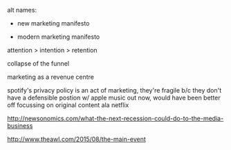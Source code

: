 alt names:

* new marketing manifesto

* modern marketing manifesto

attention > intention > retention

collapse of the funnel

marketing as a revenue centre

spotify's privacy policy is an act of marketing, they're fragile b/c they don't have a defensible postion w/ apple music out now, would have been better off focussing on original content ala netflix

[netflixstudio]:http://finance.yahoo.com/news/netflix-signs-lease-hudson-pacific-190300417.html

http://newsonomics.com/what-the-next-recession-could-do-to-the-media-business

http://www.theawl.com/2015/08/the-main-event
